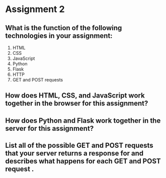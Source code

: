 # Assignment 2  
## What is the function of the following technologies in your assignment:  
1. HTML
2. CSS
3. JavaScript
4. Python
5. Flask
6. HTTP
7. GET and POST requests

## How does HTML, CSS, and JavaScript work together in the browser for this assignment?  

## How does Python and Flask work together in the server for this assignment?  

## List all of the possible GET and POST requests that your server returns a response for and describes what happens for each GET and POST request . 
